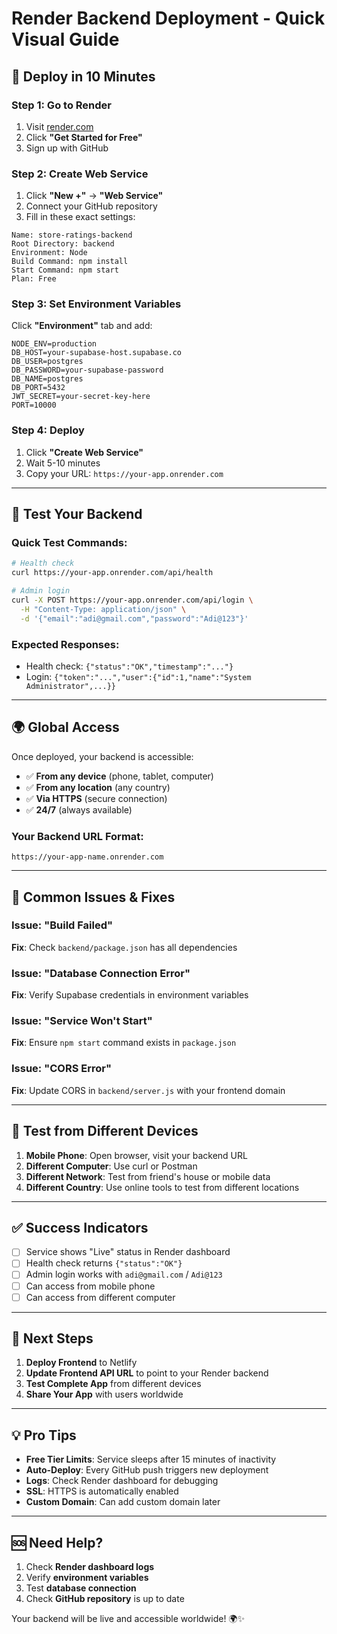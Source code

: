# Render Backend Deployment - Quick Visual Guide

## 🚀 Deploy in 10 Minutes

### Step 1: Go to Render
1. Visit [render.com](https://render.com)
2. Click **"Get Started for Free"**
3. Sign up with GitHub

### Step 2: Create Web Service
1. Click **"New +"** → **"Web Service"**
2. Connect your GitHub repository
3. Fill in these exact settings:

```
Name: store-ratings-backend
Root Directory: backend
Environment: Node
Build Command: npm install
Start Command: npm start
Plan: Free
```

### Step 3: Set Environment Variables
Click **"Environment"** tab and add:

```
NODE_ENV=production
DB_HOST=your-supabase-host.supabase.co
DB_USER=postgres
DB_PASSWORD=your-supabase-password
DB_NAME=postgres
DB_PORT=5432
JWT_SECRET=your-secret-key-here
PORT=10000
```

### Step 4: Deploy
1. Click **"Create Web Service"**
2. Wait 5-10 minutes
3. Copy your URL: `https://your-app.onrender.com`

---

## 🧪 Test Your Backend

### Quick Test Commands:
```bash
# Health check
curl https://your-app.onrender.com/api/health

# Admin login
curl -X POST https://your-app.onrender.com/api/login \
  -H "Content-Type: application/json" \
  -d '{"email":"adi@gmail.com","password":"Adi@123"}'
```

### Expected Responses:
- Health check: `{"status":"OK","timestamp":"..."}`
- Login: `{"token":"...","user":{"id":1,"name":"System Administrator",...}}`

---

## 🌍 Global Access

Once deployed, your backend is accessible:
- ✅ **From any device** (phone, tablet, computer)
- ✅ **From any location** (any country)
- ✅ **Via HTTPS** (secure connection)
- ✅ **24/7** (always available)

### Your Backend URL Format:
```
https://your-app-name.onrender.com
```

---

## 🔧 Common Issues & Fixes

### Issue: "Build Failed"
**Fix**: Check `backend/package.json` has all dependencies

### Issue: "Database Connection Error"
**Fix**: Verify Supabase credentials in environment variables

### Issue: "Service Won't Start"
**Fix**: Ensure `npm start` command exists in `package.json`

### Issue: "CORS Error"
**Fix**: Update CORS in `backend/server.js` with your frontend domain

---

## 📱 Test from Different Devices

1. **Mobile Phone**: Open browser, visit your backend URL
2. **Different Computer**: Use curl or Postman
3. **Different Network**: Test from friend's house or mobile data
4. **Different Country**: Use online tools to test from different locations

---

## ✅ Success Indicators

- [ ] Service shows "Live" status in Render dashboard
- [ ] Health check returns `{"status":"OK"}`
- [ ] Admin login works with `adi@gmail.com` / `Adi@123`
- [ ] Can access from mobile phone
- [ ] Can access from different computer

---

## 🎯 Next Steps

1. **Deploy Frontend** to Netlify
2. **Update Frontend API URL** to point to your Render backend
3. **Test Complete App** from different devices
4. **Share Your App** with users worldwide

---

## 💡 Pro Tips

- **Free Tier Limits**: Service sleeps after 15 minutes of inactivity
- **Auto-Deploy**: Every GitHub push triggers new deployment
- **Logs**: Check Render dashboard for debugging
- **SSL**: HTTPS is automatically enabled
- **Custom Domain**: Can add custom domain later

---

## 🆘 Need Help?

1. Check **Render dashboard logs**
2. Verify **environment variables**
3. Test **database connection**
4. Check **GitHub repository** is up to date

Your backend will be live and accessible worldwide! 🌍✨ 